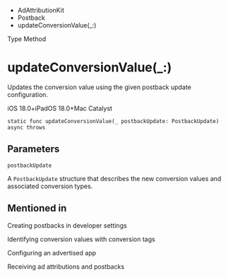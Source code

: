 

- AdAttributionKit
- Postback
-  updateConversionValue(\_:) 

Type Method

# updateConversionValue(\_:)

Updates the conversion value using the given postback update configuration.

iOS 18.0+iPadOS 18.0+Mac Catalyst

``` source
static func updateConversionValue(_ postbackUpdate: PostbackUpdate) async throws
```

## Parameters 

`postbackUpdate`  

A `PostbackUpdate` structure that describes the new conversion values and associated conversion types.

## Mentioned in 

Creating postbacks in developer settings

Identifying conversion values with conversion tags

Configuring an advertised app

Receiving ad attributions and postbacks

